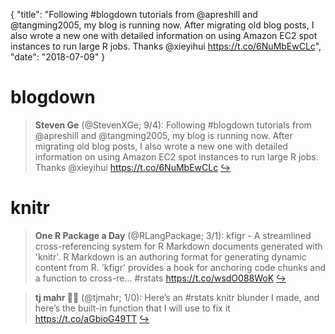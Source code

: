 {
  "title": "Following #blogdown tutorials from @apreshill and @tangming2005, my blog is running now. After migrating old blog posts, I also wrote a new one with detailed information on using Amazon EC2 spot instances to run large R jobs. Thanks @xieyihui https://t.co/6NuMbEwCLc",
  "date": "2018-07-09"
}

# blogdown

> **Steven Ge** (@StevenXGe; 9/4): Following #blogdown tutorials from @apreshill and @tangming2005, my blog is running now.  After migrating old blog posts, I also wrote a new one with detailed information on using Amazon EC2 spot instances to run large R jobs. Thanks @xieyihui 
https://t.co/6NuMbEwCLc  [&#8618;](https://twitter.com/xieyihui/status/1016008073327063045)

<!-- -->


# knitr

> **One R Package a Day** (@RLangPackage; 3/1): kfigr - A streamlined cross-referencing system for R Markdown documents generated with 'knitr'. R Markdown is an authoring format for generating dynamic content from R. 'kfigr' provides a hook for anchoring code chunks and a function to cross-re... #rstats https://t.co/wsdO088WoK  [&#8618;](https://twitter.com/xieyihui/status/1015905915617398784)

<!-- -->


> **tj mahr 🍕🍍** (@tjmahr; 1/0): Here’s an #rstats knitr blunder I made, and here’s the built-in function that I will use to fix it https://t.co/aGbioG49TT  [&#8618;](https://twitter.com/xieyihui/status/1016020869032882181)

<!-- -->


